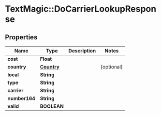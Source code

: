 # TextMagic::DoCarrierLookupResponse

## Properties
Name | Type | Description | Notes
------------ | ------------- | ------------- | -------------
**cost** | **Float** |  | 
**country** | [**Country**](Country.md) |  | [optional] 
**local** | **String** |  | 
**type** | **String** |  | 
**carrier** | **String** |  | 
**number164** | **String** |  | 
**valid** | **BOOLEAN** |  | 


